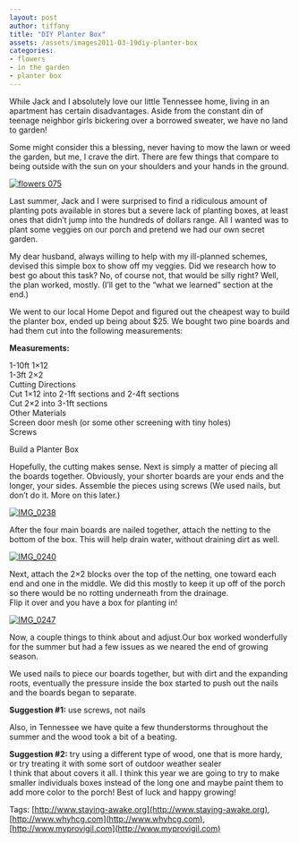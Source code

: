 ```yaml
---
layout: post
author: tiffany
title: "DIY Planter Box"
assets: /assets/images2011-03-19diy-planter-box
categories: 
- flowers
- in the garden
- planter box
---
```


While Jack and I absolutely love our little Tennessee home, living in an apartment has certain disadvantages. Aside from the constant din of teenage neighbor girls bickering over a borrowed sweater, we have no land to garden!

Some might consider this a blessing, never having to mow the lawn or weed the garden, but me, I crave the dirt. There are few things that compare to being outside with the sun on your shoulders and your hands in the ground.

[![](jekyll_uploads/2011/03/flowers-075-325x433.jpg "flowers 075")](http://www.sweetpeonies.com/2011/03/diy-planter-box/flowers-075/)

Last summer, Jack and I were surprised to find a ridiculous amount of planting pots available in stores but a severe lack of planting boxes, at least ones that didn’t jump into the hundreds of dollars range. All I wanted was to plant some veggies on our porch and pretend we had our own secret garden.

My dear husband, always willing to help with my ill-planned schemes, devised this simple box to show off my veggies. Did we research how to best go about this task? No, of course not, that would be silly right? Well, the plan worked, mostly. (I’ll get to the “what we learned” section at the end.)

We went to our local Home Depot and figured out the cheapest way to build the planter box, ended up being about $25\. We bought two pine boards and had them cut into the following measurements:

**Measurements:**

1-10ft 1×12  
1-3ft 2×2  
Cutting Directions  
Cut 1×12 into 2-1ft sections and 2-4ft sections  
Cut 2×2 into 3-1ft sections  
Other Materials  
Screen door mesh (or some other screening with tiny holes)  
Screws

Build a Planter Box

Hopefully, the cutting makes sense. Next is simply a matter of piecing all the boards together. Obviously, your shorter boards are your ends and the longer, your sides. Assemble the pieces using screws (We used nails, but don’t do it. More on this later.)

[![](jekyll_uploads/2011/03/IMG_0238-575x431.jpg "IMG_0238")](http://www.sweetpeonies.com/2011/03/diy-planter-box/img_0238/)

After the four main boards are nailed together, attach the netting to the bottom of the box. This will help drain water, without draining dirt as well.

[![](jekyll_uploads/2011/03/IMG_0240-575x431.jpg "IMG_0240")](http://www.sweetpeonies.com/2011/03/diy-planter-box/img_0240/)

Next, attach the 2×2 blocks over the top of the netting, one toward each end and one in the middle. We did this mostly to keep it up off of the porch so there would be no rotting underneath from the drainage.  
Flip it over and you have a box for planting in!

[![](jekyll_uploads/2011/03/IMG_0247-575x431.jpg "IMG_0247")](http://www.sweetpeonies.com/2011/03/diy-planter-box/img_0247/)

Now, a couple things to think about and adjust.Our box worked wonderfully for the summer but had a few issues as we neared the end of growing season.

We used nails to piece our boards together, but with dirt and the expanding roots, eventually the pressure inside the box started to push out the nails and the boards began to separate.

**Suggestion #1:** use screws, not nails

Also, in Tennessee we have quite a few thunderstorms throughout the summer and the wood took a bit of a beating.

**Suggestion #2:** try using a different type of wood, one that is more hardy, or try treating it with some sort of outdoor weather sealer  
I think that about covers it all. I think this year we are going to try to make smaller individuals boxes instead of the long one and maybe paint them to add more color to the porch! Best of luck and happy growing!

Tags: [http://www.staying-awake.org](http://www.staying-awake.org), [http://www.whyhcg.com](http://www.whyhcg.com), [http://www.myprovigil.com](http://www.myprovigil.com)